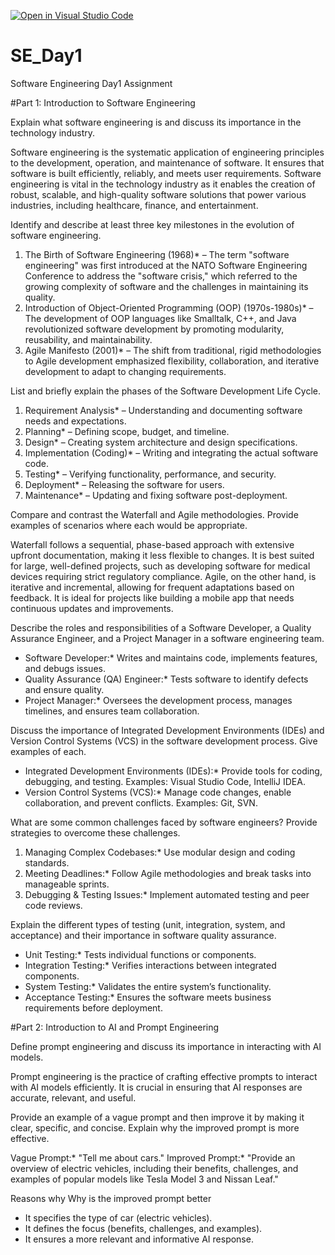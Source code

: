 [![Open in Visual Studio Code](https://classroom.github.com/assets/open-in-vscode-2e0aaae1b6195c2367325f4f02e2d04e9abb55f0b24a779b69b11b9e10269abc.svg)](https://classroom.github.com/online_ide?assignment_repo_id=18541214&assignment_repo_type=AssignmentRepo)
# SE_Day1
Software Engineering Day1 Assignment

#Part 1: Introduction to Software Engineering

Explain what software engineering is and discuss its importance in the technology industry.

Software engineering is the systematic application of engineering principles to the development, operation, and maintenance of software. It ensures that software is built efficiently, reliably, and meets user requirements. Software engineering is vital in the technology industry as it enables the creation of robust, scalable, and high-quality software solutions that power various industries, including healthcare, finance, and entertainment.



Identify and describe at least three key milestones in the evolution of software engineering.

1. The Birth of Software Engineering (1968)* – The term "software engineering" was first introduced at the NATO Software Engineering Conference to address the "software crisis," which referred to the growing complexity of software and the challenges in maintaining its quality.
2. Introduction of Object-Oriented Programming (OOP) (1970s-1980s)* – The development of OOP languages like Smalltalk, C++, and Java revolutionized software development by promoting modularity, reusability, and maintainability.
3. Agile Manifesto (2001)* – The shift from traditional, rigid methodologies to Agile development emphasized flexibility, collaboration, and iterative development to adapt to changing requirements.



List and briefly explain the phases of the Software Development Life Cycle.

1. Requirement Analysis* – Understanding and documenting software needs and expectations.
2. Planning* – Defining scope, budget, and timeline.
3. Design* – Creating system architecture and design specifications.
4. Implementation (Coding)* – Writing and integrating the actual software code.
5. Testing* – Verifying functionality, performance, and security.
6. Deployment* – Releasing the software for users.
7. Maintenance* – Updating and fixing software post-deployment.



Compare and contrast the Waterfall and Agile methodologies. Provide examples of scenarios where each would be appropriate.

Waterfall follows a sequential, phase-based approach with extensive upfront documentation, making it less flexible to changes. It is best suited for large, well-defined projects, such as developing software for medical devices requiring strict regulatory compliance. Agile, on the other hand, is iterative and incremental, allowing for frequent adaptations based on feedback. It is ideal for projects like building a mobile app that needs continuous updates and improvements.



Describe the roles and responsibilities of a Software Developer, a Quality Assurance Engineer, and a Project Manager in a software engineering team.

- Software Developer:* Writes and maintains code, implements features, and debugs issues.
- Quality Assurance (QA) Engineer:* Tests software to identify defects and ensure quality.
- Project Manager:* Oversees the development process, manages timelines, and ensures team collaboration.



Discuss the importance of Integrated Development Environments (IDEs) and Version Control Systems (VCS) in the software development process. Give examples of each.

- Integrated Development Environments (IDEs):* Provide tools for coding, debugging, and testing. Examples: Visual Studio Code, IntelliJ IDEA.
- Version Control Systems (VCS):* Manage code changes, enable collaboration, and prevent conflicts. Examples: Git, SVN.



What are some common challenges faced by software engineers? Provide strategies to overcome these challenges.

1. Managing Complex Codebases:* Use modular design and coding standards.
2. Meeting Deadlines:* Follow Agile methodologies and break tasks into manageable sprints.
3. Debugging & Testing Issues:* Implement automated testing and peer code reviews.




Explain the different types of testing (unit, integration, system, and acceptance) and their importance in software quality assurance.

- Unit Testing:* Tests individual functions or components.
- Integration Testing:* Verifies interactions between integrated components.
- System Testing:* Validates the entire system’s functionality.
- Acceptance Testing:* Ensures the software meets business requirements before deployment.



#Part 2: Introduction to AI and Prompt Engineering


Define prompt engineering and discuss its importance in interacting with AI models.

Prompt engineering is the practice of crafting effective prompts to interact with AI models efficiently. It is crucial in ensuring that AI responses are accurate, relevant, and useful.



Provide an example of a vague prompt and then improve it by making it clear, specific, and concise. Explain why the improved prompt is more effective.

Vague Prompt:* "Tell me about cars."
Improved Prompt:* "Provide an overview of electric vehicles, including their benefits, challenges, and examples of popular models like Tesla Model 3 and Nissan Leaf."

Reasons why Why is the improved prompt better
- It specifies the type of car (electric vehicles).
- It defines the focus (benefits, challenges, and examples).
- It ensures a more relevant and informative AI response.
